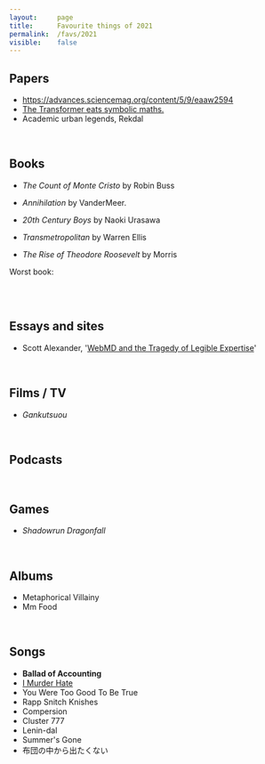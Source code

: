 ```yaml
---
layout:     page
title:      Favourite things of 2021
permalink:  /favs/2021
visible:    false
---
```


## Papers

* https://advances.sciencemag.org/content/5/9/eaaw2594
* [The Transformer eats symbolic maths.](https://arxiv.org/pdf/1912.01412.pdf)
* Academic urban legends, Rekdal

<br>

## Books

* _The Count of Monte Cristo_ by Robin Buss
* _Annihilation_ by VanderMeer.
* _20th Century Boys_ by Naoki Urasawa
* _Transmetropolitan_ by Warren Ellis

* _The Rise of Theodore Roosevelt_ by Morris


Worst book: 

<br>


<br>

## Essays and sites

* Scott Alexander, '[WebMD and the Tragedy of Legible Expertise](https://astralcodexten.substack.com/p/webmd-and-the-tragedy-of-legible)'

<br>

## Films / TV

* _Gankutsuou_

<br>

## Podcasts



<br>

## Games

* _Shadowrun Dragonfall_

<br>

## Albums

* Metaphorical Villainy
* Mm Food

<br>

## Songs

* **Ballad of Accounting**
* [I Murder Hate](https://www.youtube.com/watch?v=7_uE-X-XT1c)
* You Were Too Good To Be True
* Rapp Snitch Knishes
* Compersion
* Cluster 777
* Lenin-dal
* Summer's Gone
* 布団の中から出たくない
<!-- ## Work -->

